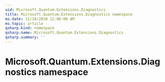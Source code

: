 ```yaml
---
uid: Microsoft.Quantum.Extensions.Diagnostics
title: Microsoft.Quantum.Extensions.Diagnostics namespace
ms.date: 11/10/2020 12:00:00 AM
ms.topic: article
qsharp.kind: namespace
qsharp.name: Microsoft.Quantum.Extensions.Diagnostics
qsharp.summary: ''
---
```


# Microsoft.Quantum.Extensions.Diagnostics namespace



